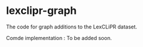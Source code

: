 # lexclipr-graph
The code for graph additions to the LexCLiPR dataset.

Comde implementation : To be added soon.

